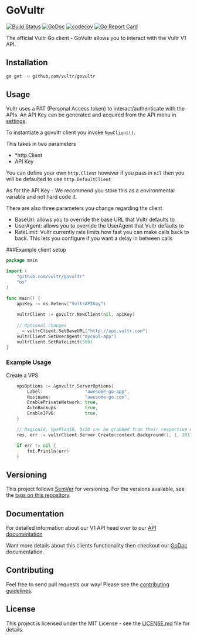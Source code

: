 # GoVultr

[![Build Status](https://travis-ci.com/vultr/govultr.svg?token=AjUFpVAwGmwAec3be81A&branch=master)](https://travis-ci.com/vultr/govultr)
[![GoDoc](https://godoc.org/github.com/vultr/govultr?status.svg)](https://godoc.org/github.com/vultr/govultr)
[![codecov](https://codecov.io/gh/vultr/govultr/branch/master/graph/badge.svg?token=PDJXBc7Rci)](https://codecov.io/gh/vultr/govultr)
[![Go Report Card](https://goreportcard.com/badge/github.com/vultr/govultr)](https://goreportcard.com/report/github.com/vultr/govultr)

The official Vultr Go client - GoVultr allows you to interact with the Vultr V1 API.

## Installation
```sh 
go get -u github.com/vultr/govultr
```

## Usage

Vultr uses a PAT (Personal Access token) to interact/authenticate with the APIs. An API Key can be generated and acquired from the API menu in [settings](https://my.vultr.com/settings/#settingsapi).

To instantiate a govultr client you invoke `NewClient()`.
 
This takes in two parameters 
- *http.Client
- API Key  

You can define your own `http.Client` however if you pass in `nil` then you will be defaulted to use `http.DefaultClient`

As for the API Key - We recommend you store this as a environmental variable and not hard code it.


There are also three parameters you change regarding the client
- BaseUrl: allows you to override the base URL that Vultr defaults to
- UserAgent: allows you to override the UserAgent that Vultr defaults to
- RateLimit: Vultr currently rate limits how fast you can make calls back to back. This lets you configure if you want a delay in between calls

###Example client setup 
```go
package main

import (
	"github.com/vultr/govultr"
	"os"
)

func main() {
	apiKey := os.Getenv("VultrAPIKey")
	
	vultrClient := govultr.NewClient(nil, apiKey)
	
	// Optional changes
	_ = vultrClient.SetBaseURL("http://api.vultr.com")
	vultrClient.SetUserAgent("mycool-app")
	vultrClient.SetRateLimit(500)
}
```

### Example Usage
Create a VPS
```go
	vpsOptions := &govultr.ServerOptions{
		Label:                "awesome-go-app",
		Hostname:             "awesome-go.com",
		EnablePrivateNetwork: true,
		AutoBackups:          true,
		EnableIPV6:           true,
	}

	// RegionId, VpsPlanID, OsID can be grabbed from their respective API calls
	res, err := vultrClient.Server.Create(context.Background(), 1, 201, 1, vpsOptions)

	if err != nil {
		fmt.Println(err)
	}
```


## Versioning
This project follows [SemVer](http://semver.org/) for versioning. For the versions available, see the [tags on this repository](https://github.com/vultr/govultr/tags).

## Documentation
For detailed information about our V1 API head over to our [API documentation](https://www.vultr.com/api/) 

Want more details about this clients functionality then checkout our [GoDoc](https://godoc.org/github.com/vultr/govultr) documentation.

## Contributing
Feel free to send pull requests our way! Please see the [contributing guidelines](CONTRIBUTING.md).

## License
This project is licensed under the MIT License - see the [LICENSE.md](LICENSE) file for details.